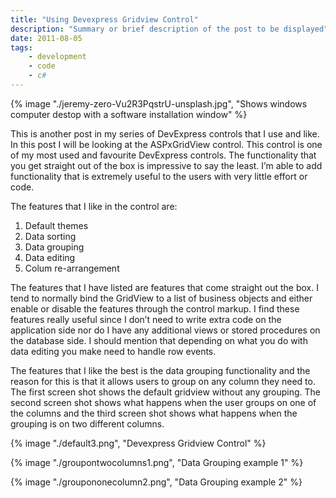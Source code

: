 ```yaml
---
title: "Using Devexpress Gridview Control"
description: "Summary or brief description of the post to be displayed"
date: 2011-08-05
tags: 
    - development
    - code
    - c#
---
```


{% image "./jeremy-zero-Vu2R3PqstrU-unsplash.jpg", "Shows windows computer destop with a software installation window" %}

This is another post in my series of DevExpress controls that I use and like. In this post I will be looking at the ASPxGridView control. This control is one of my most used and favourite DevExpress controls. The functionality that you get straight out of the box is impressive to say the least. I’m able to add functionality that is extremely useful to the users with very little effort or code.

<!--more-->

The features that I like in the control are:

1. Default themes
2. Data sorting
3. Data grouping
4. Data editing
5. Colum re-arrangement

The features that I have listed are features that come straight out the box. I tend to normally bind the GridView to a list of business objects and either enable or disable the features through the control markup. I find these features really useful since I don’t need to write extra code on the application side nor do I have any additional views or stored procedures
on the database side. I should mention that depending on what you do with data editing you make need to handle row events.

The features that I like the best is the data grouping functionality and the reason for this is that it allows users to group on any column they need to. The first screen shot shows the default gridview without any grouping. The second screen shot shows what happens when the user groups on one of the columns and the third screen shot shows what happens when the grouping is on two different columns.


{% image "./default3.png", "Devexpress Gridview Control" %}

{% image "./groupontwocolumns1.png", "Data Grouping example 1" %}

{% image "./groupononecolumn2.png", "Data Grouping example 2" %}

